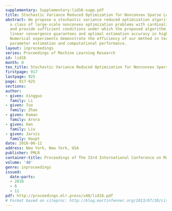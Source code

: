 ```yaml
---
supplementary: Supplementary:lid16-supp.pdf
title: Stochastic Variance Reduced Optimization for Nonconvex Sparse Learning
abstract: We propose a stochastic variance reduced optimization algorithm for solving
  a class of large-scale nonconvex optimization problems with cardinality constraints,
  and provide sufficient conditions under which the proposed algorithm enjoys strong
  linear convergence guarantees and optimal estimation accuracy in high dimensions.
  Numerical experiments demonstrate the efficiency of our method in terms of both
  parameter estimation and computational performance.
layout: inproceedings
series: Proceedings of Machine Learning Research
id: lid16
month: 0
tex_title: Stochastic Variance Reduced Optimization for Nonconvex Sparse Learning
firstpage: 917
lastpage: 925
page: 917-925
sections: 
author:
- given: Xingguo
  family: Li
- given: Tuo
  family: Zhao
- given: Raman
  family: Arora
- given: Han
  family: Liu
- given: Jarvis
  family: Haupt
date: 2016-06-11
address: New York, New York, USA
publisher: PMLR
container-title: Proceedings of The 33rd International Conference on Machine Learning
volume: '48'
genre: inproceedings
issued:
  date-parts:
  - 2016
  - 6
  - 11
pdf: http://proceedings.mlr.press/v48/lid16.pdf
# Format based on citeproc: http://blog.martinfenner.org/2013/07/30/citeproc-yaml-for-bibliographies/
---
```

